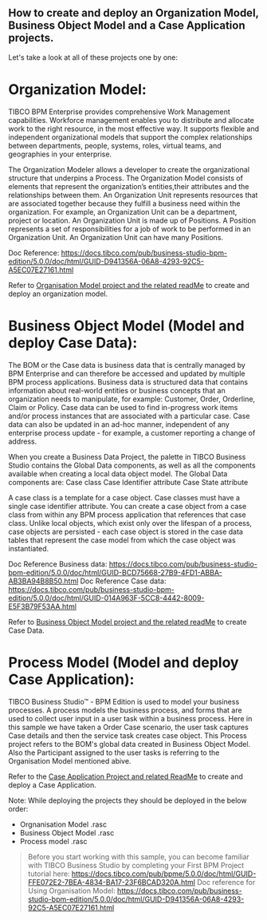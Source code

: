 ## How to create and deploy an Organization Model, Business Object Model and a Case Application projects.

Let's take a look at all of these projects one by one:

# Organization Model:

TIBCO BPM Enterprise provides comprehensive Work Management capabilities. Workforce management enables you to distribute and allocate work to the right resource, in the most effective way. 
It supports flexible and independent organizational models that support the complex relationships between departments, people, systems, roles, virtual
teams, and geographies in your enterprise.

The Organization Modeler allows a developer to create the organizational structure that underpins a Process. The Organization Model consists of elements that represent the organization’s entities,their attributes and the relationships between them.
An Organization Unit represents resources that are associated together because they fulfill a business need within the organization. For example, an Organization Unit can be a department, project or location. An Organization Unit is made up of Positions. A Position represents a set of responsibilities for a job of work to be performed in an Organization Unit. An Organization Unit can have many Positions.

Doc Reference: https://docs.tibco.com/pub/business-studio-bpm-edition/5.0.0/doc/html/GUID-D941356A-06A8-4293-92C5-A5EC07E27161.html

Refer to [Organisation Model project and the related readMe](https://github.com/TIBCOSoftware/bpme-samples/tree/master/how-to/Create%26Deploy_OrganisationModelProject) to create and deploy an organization model.

# Business Object Model (Model and deploy Case Data):

The BOM or the Case data is business data that is centrally managed by BPM Enterprise and can therefore be accessed and updated by multiple BPM process applications.
Business data is structured data that contains information about real-world entities or business concepts that an organization needs to manipulate, for example: Customer, Order, Orderline, Claim or Policy.
Case data can be used to find in-progress work items and/or process instances that are associated with a particular case. Case data can also be updated in an ad-hoc manner, independent of any enterprise process update - for example, a customer reporting a change of address.

When you create a Business Data Project, the palette in TIBCO Business Studio contains the
Global Data components, as well as all the components available when creating a local data object
model.
The Global Data components are:
Case class
Case Identifier attribute
Case State attribute

A case class is a template for a case object. Case classes must have a single case identifier attribute.
You can create a case object from a case class from within any BPM process application that references that case class.
Unlike local objects, which exist only over the lifespan of a process, case objects are persisted - each case object is stored in the case data tables that represent the case model from which the case object was instantiated.

Doc Reference Business data: https://docs.tibco.com/pub/business-studio-bpm-edition/5.0.0/doc/html/GUID-BCD75668-27B9-4FD1-ABBA-AB3BA94B8B50.html
Doc Reference Case data: https://docs.tibco.com/pub/business-studio-bpm-edition/5.0.0/doc/html/GUID-014A963F-5CC8-4442-8009-E5F3B79F53AA.html

Refer to [Business Object Model project and the related readMe](https://github.com/TIBCOSoftware/bpme-samples/tree/master/how-to/Create%26Deploy_BusinessObjectModelProject) to create Case Data.

# Process Model (Model and deploy Case Application):
TIBCO Business Studio™ - BPM Edition is used to model your business processes. A process models the business process, and forms that are used to collect user input in a user task within a business process.
Here in this sample we have taken a Order Case scenario, the user task captures Case details and then the  service task creates case object.
This Process project refers to the BOM's global data created in Business Object Model.
Also the Participant assigned to the user tasks is referring to the Organisation Model mentioned abive.

Refer to the [Case Application Project and related ReadMe](https://github.com/TIBCOSoftware/bpme-samples/tree/master/how-to/Create%26Deploy_CaseApplicationProject) to create and deploy a Case Application. 

Note: While deploying the projects they should be deployed in the below order:
- Orgnanisation Model .rasc
- Business Object Model .rasc
- Process model .rasc

>Before you start working with this sample, you can become familiar with TIBCO Business Studio by completing your First BPM Project tutorial here: https://docs.tibco.com/pub/bpme/5.0.0/doc/html/GUID-FFE072E2-7BEA-4834-BA17-23F6BCAD320A.html
Doc reference for Using Organisation Model: https://docs.tibco.com/pub/business-studio-bpm-edition/5.0.0/doc/html/GUID-D941356A-06A8-4293-92C5-A5EC07E27161.html

